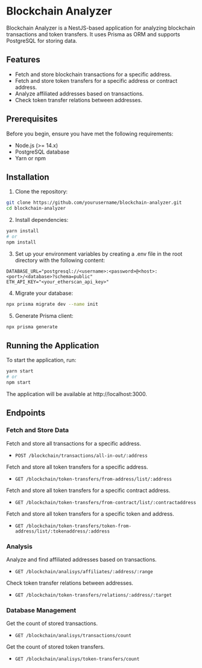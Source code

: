 # Blockchain Analyzer

Blockchain Analyzer is a NestJS-based application for analyzing blockchain transactions and token transfers. It uses Prisma as ORM and supports PostgreSQL for storing data.

## Features

- Fetch and store blockchain transactions for a specific address.
- Fetch and store token transfers for a specific address or contract address.
- Analyze affiliated addresses based on transactions.
- Check token transfer relations between addresses.

## Prerequisites

Before you begin, ensure you have met the following requirements:

- Node.js (>= 14.x)
- PostgreSQL database
- Yarn or npm

## Installation

1. Clone the repository:

```bash
git clone https://github.com/yourusername/blockchain-analyzer.git
cd blockchain-analyzer
````

2. Install dependencies:

```bash
yarn install
# or
npm install
````
3. Set up your environment variables by creating a .env file in the root directory with the following content:
```
DATABASE_URL="postgresql://<username>:<password>@<host>:<port>/<database>?schema=public"
ETH_API_KEY="<your_etherscan_api_key>"
````
4. Migrate your database:
```bash
npx prisma migrate dev --name init
````
5. Generate Prisma client:
```bash
npx prisma generate
````
## Running the Application
To start the application, run:
```bash
yarn start
# or
npm start
````
The application will be available at http://localhost:3000.

## Endpoints
### Fetch and Store Data
Fetch and store all transactions for a specific address.
* `POST /blockchain/transactions/all-in-out/:address`

Fetch and store all token transfers for a specific address.
* `GET /blockchain/token-transfers/from-address/list/:address`

Fetch and store all token transfers for a specific contract address.
* `GET /blockchain/token-transfers/from-contract/list/:contractaddress`

Fetch and store all token transfers for a specific token and address.
* `GET /blockchain/token-transfers/token-from-address/list/:tokenaddress/:address`

### Analysis
Analyze and find affiliated addresses based on transactions.
* `GET /blockchain/analisys/affiliates/:address/:range`

Check token transfer relations between addresses.
* `GET /blockchain/token-transfers/relations/:address/:target`

### Database Management
Get the count of stored transactions.
* `GET /blockchain/analisys/transactions/count`

Get the count of stored token transfers.
* `GET /blockchain/analisys/token-transfers/count`
